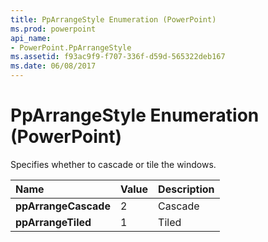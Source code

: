 ```yaml
---
title: PpArrangeStyle Enumeration (PowerPoint)
ms.prod: powerpoint
api_name:
- PowerPoint.PpArrangeStyle
ms.assetid: f93ac9f9-f707-336f-d59d-565322deb167
ms.date: 06/08/2017
---
```



# PpArrangeStyle Enumeration (PowerPoint)

Specifies whether to cascade or tile the windows.



|**Name**|**Value**|**Description**|
|:-----|:-----|:-----|
|**ppArrangeCascade**|2|Cascade|
|**ppArrangeTiled**|1|Tiled|

